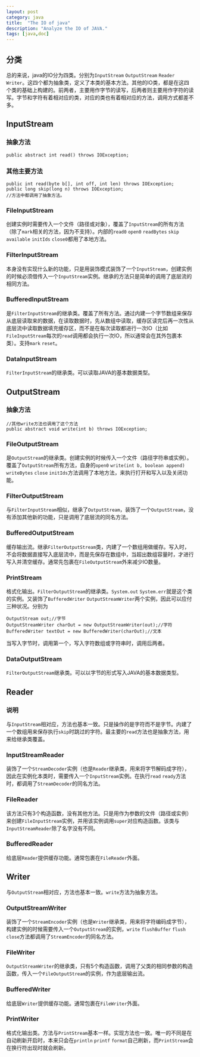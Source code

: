 ```yaml
---
layout: post
category: java
title:  "The IO of java"
description: "Analyze the IO of JAVA."
tags: [java,doc]
---
```


## 分类

总的来说，java的IO分为四类。分别为`InputStream` `OutputStream` `Reader` `Writer`。这四个都为抽象类，定义了本类的基本方法。其他的IO类，都是在这四个类的基础上构建的。前两者，主要用作字节的读写，后两者则主要用作字符的读写。字节和字符有着相对应的类，对应的类也有着相对应的方法，调用方式都差不多。

## InputStream

### 抽象方法

```
public abstract int read() throws IOException;
```

### 其他主要方法

```
public int read(byte b[], int off, int len) throws IOException;
public long skip(long n) throws IOException;
//方法中都调用了抽象方法。
```

### FileInputStream

创建实例时需要传入一个文件（路径或对象），覆盖了`InputStream`的所有方法（除了`mark`相关的方法，因为不支持）。内部的`read0` `open0` `readBytes` `skip` `available` `initIds` `close0`都用了本地方法。

### FilterInputStream

本身没有实现什么新的功能，只是用装饰模式装饰了一个`InputStream`，创建实例的时候必须借传入一个`InputStream`实例。继承的方法只是简单的调用了底层流的相同方法。

### BufferedInputStream

是`FilterInputStream`的继承类。覆盖了所有方法。通过内建一个字节数组来保存从底层读取来的数据，在读取数据时，先从数组中读取，缓存区读完后再一次性从底层流中读取数据填充缓存区，而不是在每次读取都进行一次IO（比如`FileInputStream`每次的`read`调用都会执行一次IO，所以通常会在其外包裹本类）。支持`mark` `reset`。

### DataInputStream

`FilterInputStream`的继承类。可以读取JAVA的基本数据类型。

## OutputStream

### 抽象方法

```
//其他write方法也调用了这个方法
public abstract void write(int b) throws IOException;
```

### FileOutputStream

是`OutputStream`的继承类。创建实例的时候传入一个文件（路径字符串或实例）。覆盖了`OutputStream`所有方法，自身的`open0` `write(int b, boolean append)` `writeBytes` `close` `initIds`方法调用了本地方法，来执行打开和写入以及关闭功能。 

### FilterOutputStream

与`FilterInputStream`相似，继承了`OutputStream`，装饰了一个`OutputStream`，没有添加其他新的功能，只是调用了底层流的同名方法。

### BufferedOutputStream

缓存输出流。继承`FilterOutputStream`类，内建了一个数组用做缓存。写入时，不会将数据直接写入底层流中，而是先保存在数组中，当超出数组容量时，才进行写入并清空缓存。通常先包裹在`FileOutputStream`外来减少IO数量。

### PrintStream

格式化输出。`FilterOutputStream`的继承类。`System.out` `System.err`就是这个类的实例。又装饰了`BufferedWriter` `OutputStreamWriter`两个实例，因此可以应付三种状况。分别为

```
OutputStream out;//字节
OutputStreamWriter charOut = new OutputStreamWriter(out);//字符
BufferedWriter textOut = new BufferedWriter(charOut);//文本
```

当写入字节时，调用第一个，写入字符数组或字符串时，调用后两者。

### DataOutputStream

`FilterOutputStream`继承类。可以以字节的形式写入JAVA的基本数据类型。

## Reader

### 说明

与`InputStream`相对应，方法也基本一致。只是操作的是字符而不是字节。内建了一个数组用来保存执行`skip`时跳过的字符。最主要的`read`方法也是抽象方法，用来给继承类覆盖。

### InputStreamReader

装饰了一个`StreamDecoder`实例（也是`Reader`继承类，用来将字节解码成字符），因此在实例化本类时，需要传入一个`InputStream`实例。在执行`read` `ready`方法时，都调用了`StreamDecoder`的同名方法。

### FileReader

该方法只有3个构造函数，没有其他方法。只是用作为参数的文件（路径或实例）来创建`FileInputStream`实例，并用该实例调用`super`对应构造函数。该类与`InputStreamReader`除了名字没有不同。

### BufferedReader

给底层`Reader`提供缓存功能。通常包裹在`FileReader`外面。

## Writer

与`OutputStream`相对应，方法也基本一致。`write`方法为抽象方法。

### OutputStreamWriter

装饰了一个`StreamEncoder`实例（也是`Writer`继承类，用来将字符编码成字节），构建实例的时候需要传入一个`OutputStream`的实例，`write` `flushBuffer` `flush` `close`方法都调用了`StreamEncoder`的同名方法。

### FileWriter

`OutputStreamWriter`的继承类，只有5个构造函数，调用了父类的相同参数的构造函数，传入一个`FileOutputStream`的实例，作为底层输出流。

### BufferedWriter

给底层`Writer`提供缓存功能。通常包裹在`FileWriter`外面。

### PrintWriter

格式化输出类。方法与`PrintStream`基本一样。实现方法也一致。唯一的不同是在自动刷新开启时，本来只会在`println` `printf` `format`自己刷新，而`PrintStream`会在换行符出现时就会刷新。